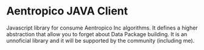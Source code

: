 # Aentropico JAVA Client

Javascript library for consume Aentropico Inc algorithms. It defines a higher abstraction that allow you to forget about Data Package building. It is an unnoficial library and it will be supported by the community (including me).